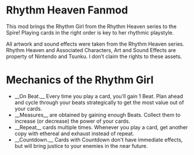# Rhythm Heaven Fanmod
This mod brings the Rhythm Girl from the Rhythm Heaven series to the Spire! Playing cards in the right order is key to her rhythmic playstyle.

All artwork and sound effects were taken from the Rhythm Heaven series. Rhythm Heaven and Associated Characters, Art and Sound Effects are property of Nintendo and Tsunku. I don’t claim the rights to these assets.

# Mechanics of the Rhythm Girl
<ul>
<li>__On Beat.__ Every time you play a card, you’ll gain 1 Beat. Plan ahead and cycle through your beats strategically to get the most value out of your cards.</li>
<li>__Measures__ are obtained by gaining enough Beats. Collect them to increase (or decrease) the power of your cards.</li>
<li>__Repeat__ cards multiple times. Whenever you play a card, get another copy with ethereal and exhaust instead of repeat.</li>
<li>__Countdown.__ Cards with Countdown don't have immediate effects, but will bring justice to your enemies in the near future.</li>
</ul>
